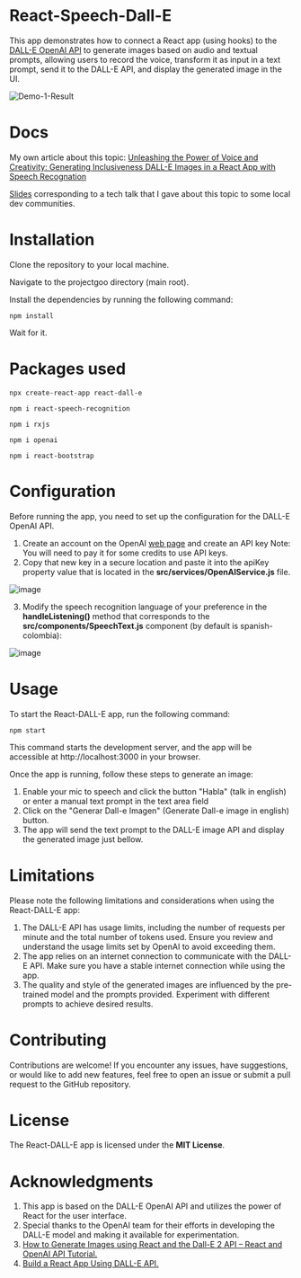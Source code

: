 # React-Speech-Dall-E

This app demonstrates how to connect a React app (using hooks) to the [DALL-E OpenAI API](https://platform.openai.com/docs/guides/images/introduction) to generate images based on audio and textual prompts,  allowing users to record the voice, transform it as input in a text prompt, send it to the DALL-E API, and display the generated image in the UI.

![Demo-1-Result](https://github.com/milocko07/react-dall-e/assets/37205551/c99a5349-a78e-4acd-b515-29f1bca7db4e)

# Docs

My own article about this topic: [Unleashing the Power of Voice and Creativity: Generating Inclusiveness DALL-E Images in a React App with Speech Recognation](https://medium.com/@camiloinfo07/unleashing-the-power-of-voice-and-creativity-generating-inclusiveness-dall-e-images-in-a-react-app-c0ad61c3c4d9)

[Slides](https://docs.google.com/presentation/d/1Y00jKsTOaAHDsb9Vmqulydinssd09pVO/edit?usp=sharing&ouid=106597575787893416404&rtpof=true&sd=true) corresponding to a tech talk that I gave about this topic to some  local dev communities.

# Installation

Clone the repository to your local machine.

Navigate to the projectgoo directory (main root).

Install the dependencies by running the following command:

```console
npm install
```
Wait for it.

# Packages used

```console
npx create-react-app react-dall-e
```
```console
npm i react-speech-recognition
```
```console
npm i rxjs
```
```console
npm i openai
```
```console
npm i react-bootstrap
```

# Configuration

Before running the app, you need to set up the configuration for the DALL-E OpenAI API.

1. Create an account on the OpenAI [web page](https://platform.openai.com/) and create an API key
   Note: You will need to pay it for some credits to use API keys.
2. Copy that new key in a secure location and paste it into the apiKey property value that is located in the **src/services/OpenAIService.js** file.

![image](https://github.com/milocko07/react-dall-e/assets/37205551/d93b9287-64dd-45cc-ac7e-2cc287d0a8a6)

3. Modify the speech recognition language of your preference in the **handleListening()** method that corresponds to the **src/components/SpeechText.js** component (by default is spanish-colombia):

![image](https://github.com/milocko07/react-speech-dall-e/assets/37205551/85b9a1cf-3426-4c4a-9b0b-1f3ee4752795)
   

# Usage

To start the React-DALL-E app, run the following command:

```console
npm start
```

This command starts the development server, and the app will be accessible at http://localhost:3000 in your browser.

Once the app is running, follow these steps to generate an image:

1. Enable your mic to speech and click the button "Habla" (talk in english) or enter a manual text prompt in the text area field
2. Click on the "Generar Dall-e Imagen" (Generate Dall-e image in english) button.
3. The app will send the text prompt to the DALL-E image API and display the generated image just bellow.

# Limitations

Please note the following limitations and considerations when using the React-DALL-E app:

1. The DALL-E API has usage limits, including the number of requests per minute and the total number of tokens used. Ensure you review and understand the usage limits set by OpenAI to avoid exceeding them.
2. The app relies on an internet connection to communicate with the DALL-E API. Make sure you have a stable internet connection while using the app.
3. The quality and style of the generated images are influenced by the pre-trained model and the prompts provided. Experiment with different prompts to achieve desired results.

# Contributing

Contributions are welcome! If you encounter any issues, have suggestions, or would like to add new features, feel free to open an issue or submit a pull request to the GitHub repository.

# License

The React-DALL-E app is licensed under the **MIT License**.

# Acknowledgments

1. This app is based on the DALL-E OpenAI API and utilizes the power of React for the user interface.
2. Special thanks to the OpenAI team for their efforts in developing the DALL-E model and making it available for experimentation.
3. [How to Generate Images using React and the Dall-E 2 API – React and OpenAI API Tutorial.](https://www.freecodecamp.org/news/generate-images-using-react-and-dall-e-api-react-and-openai-api-tutorial/)
4. [Build a React App Using DALL-E API.](https://betterprogramming.pub/build-a-react-app-using-dall-e-api-bd15d5d67b31)
